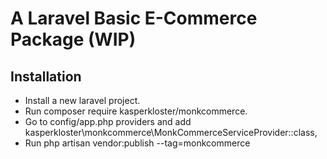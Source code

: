 # A Laravel Basic E-Commerce Package (WIP)


## Installation
- Install a new laravel project.
- Run composer require kasperkloster/monkcommerce.
- Go to config/app.php providers and add kasperkloster\monkcommerce\MonkCommerceServiceProvider::class,
- Run php artisan vendor:publish --tag=monkcommerce
